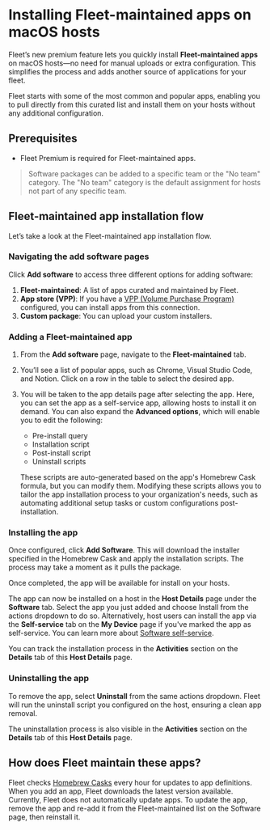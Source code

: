 # Installing Fleet-maintained apps on macOS hosts

Fleet’s new premium feature lets you quickly install **Fleet-maintained apps** on macOS hosts—no need for manual uploads or extra configuration. This simplifies the process and adds another source of applications for your fleet.

Fleet starts with some of the most common and popular apps, enabling you to pull directly from this curated list and install them on your hosts without any additional configuration.

## Prerequisites

* Fleet Premium is required for Fleet-maintained apps.

> Software packages can be added to a specific team or the "No team" category. The "No team" category is the default assignment for hosts not part of any specific team.

## Fleet-maintained app installation flow

Let’s take a look at the Fleet-maintained app installation flow.

### Navigating the add software pages

Click **Add software** to access three different options for adding software:

1. **Fleet-maintained**: A list of apps curated and maintained by Fleet.
2. **App store (VPP)**: If you have a [VPP (Volume Purchase Program)](https://fleetdm.com/guides/install-vpp-apps-on-macos-using-fleet) configured, you can install apps from this connection.
3. **Custom package**: You can upload your custom installers.

### Adding a Fleet-maintained app

1. From the **Add software** page, navigate to the **Fleet-maintained** tab.
2. You’ll see a list of popular apps, such as Chrome, Visual Studio Code, and Notion. Click on a row in the table to select the desired app.
3. You will be taken to the app details page after selecting the app. Here, you can set the app as a self-service app, allowing hosts to install it on demand. You can also expand the **Advanced options**, which will enable you to edit the following:
   - Pre-install query
   - Installation script
   - Post-install script
   - Uninstall scripts

   These scripts are auto-generated based on the app's Homebrew Cask formula, but you can modify them. Modifying these scripts allows you to tailor the app installation process to your organization's needs, such as automating additional setup tasks or custom configurations post-installation.

### Installing the app

Once configured, click **Add Software**. This will download the installer specified in the Homebrew Cask and apply the installation scripts. The process may take a moment as it pulls the package.

Once completed, the app will be available for install on your hosts.

The app can now be installed on a host in the **Host Details** page under the **Software** tab. Select the app you just added and choose Install from the actions dropdown to do so. Alternatively, host users can install the app via the **Self-service** tab on the **My Device** page if you've marked the app as self-service. You can learn more about [Software self-service](https://fleetdm.com/guides/software-self-service).

You can track the installation process in the **Activities** section on the **Details** tab of this **Host Details** page.

### Uninstalling the app

To remove the app, select **Uninstall** from the same actions dropdown. Fleet will run the uninstall script you configured on the host, ensuring a clean app removal.

The uninstallation process is also visible in the  **Activities** section on the **Details** tab of this **Host Details** page.

## How does Fleet maintain these apps?

Fleet checks [Homebrew Casks](https://github.com/Homebrew/homebrew-cask) every hour for updates to app definitions. When you add an app, Fleet downloads the latest version available. Currently, Fleet does not automatically update apps. To update the app, remove the app and re-add it from the Fleet-maintained list on the Software page, then reinstall it.

<meta name="category" value="guides">
<meta name="authorFullName" value="Gabriel Hernandez">
<meta name="authorGitHubUsername" value="ghernandez345">
<meta name="publishedOn" value="2024-10-16">
<meta name="articleTitle" value="Installing Fleet-maintained apps on macOS hosts.">
